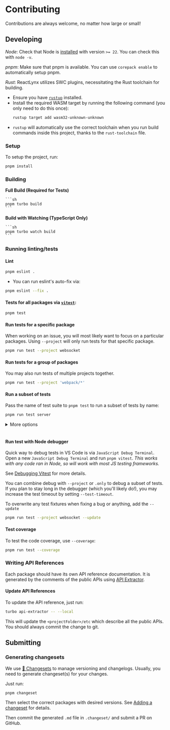 # Contributing

Contributions are always welcome, no matter how large or small!

## Developing

_Node_: Check that Node is [installed](https://nodejs.org/en/download/) with version `>= 22`. You can check this with `node -v`.

_pnpm_: Make sure that pnpm is available. You can use `corepack enable` to automatically setup pnpm.

_Rust_: ReactLynx utilizes SWC plugins, necessitating the Rust toolchain for building.

- Ensure you have [`rustup`](https://rustup.rs/) installed.
- Install the required WASM target by running the following command (you only need to do this once):
  ```sh
  rustup target add wasm32-unknown-unknown
  ```
- `rustup` will automatically use the correct toolchain when you run build commands inside this project, thanks to the `rust-toolchain` file.

### Setup

To setup the project, run:

```sh
pnpm install
```

### Building

**Full Build (Required for Tests)**

    ```sh
    pnpm turbo build
    ```

**Build with Watching (TypeScript Only)**

    ```sh
    pnpm turbo watch build
    ```

### Running linting/tests

#### Lint

```sh
pnpm eslint .
```

- You can run eslint's auto-fix via:

```sh
pnpm eslint --fix .
```

#### Tests for all packages via [`vitest`](https://vitest.dev/):

```sh
pnpm test
```

#### Run tests for a specific package

When working on an issue, you will most likely want to focus on a particular packages. Using `--project` will only run tests for that specific package.

```sh
pnpm run test --project websocket
```

#### Run tests for a group of packages

You may also run tests of multiple projects together.

```sh
pnpm run test --project 'webpack/*'
```

#### Run a subset of tests

Pass the name of test suite to `pnpm test` to run a subset of tests by name:

```sh
pnpm run test server
```

<details>
  <summary>More options</summary>
  You can also use <code>describe.only</code> or <code>test.only</code> to select suites and tests.

```diff
-  test('run with webpack-dev-server', async () => {
+  test.only('run with webpack-dev-server', async () => {
```

</details>
<br>

#### Run test with Node debugger

Quick way to debug tests in VS Code is via `JavaScript Debug Terminal`.
Open a new `JavaScript Debug Terminal` and run `pnpm vitest`.
_This works with any code ran in Node, so will work with most JS testing frameworks._

See [Debugging Vitest](https://vitest.dev/guide/debugging.html) for more details.

You can combine debug with `--project` or `.only` to debug a subset of tests. If you plan to stay long in the debugger (which you'll likely do!), you may increase the test timeout by setting `--test-timeout`.

To overwrite any test fixtures when fixing a bug or anything, add the `--update`

```sh
pnpm run test --project websocket --update
```

#### Test coverage

To test the code coverage, use `--coverage`:

```sh
pnpm run test --coverage
```

### Writing API References

Each package should have its own API reference documentation.
It is generated by the comments of the public APIs using [API Extractor].

#### Update API References

To update the API reference, just run:

```bash
turbo api-extractor -- --local
```

This will update the `<projectFolder>/etc` which describe all the public APIs.
You should always commit the change to git.

## Submitting

### Generating changesets

We use [🦋 Changesets](https://github.com/changesets/changesets?tab=readme-ov-file) to manage versioning and changelogs.
Usually, you need to generate changeset(s) for your changes.

Just run:

```sh
pnpm changeset
```

Then select the correct packages with desired versions.
See [Adding a changeset](https://github.com/changesets/changesets/blob/main/docs/adding-a-changeset.md) for details.

Then commit the generated `.md` file in `.changeset/` and submit a PR on GitHub.

[API Extractor]: https://api-extractor.com/
[`turborepo`]: https://turbo.build/repo
